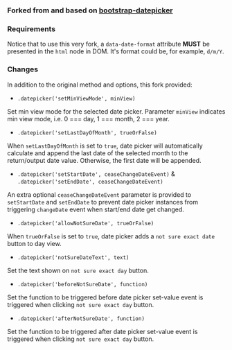 ### Forked from and based on [bootstrap-datepicker](https://github.com/eternicode/bootstrap-datepicker/)

### Requirements

Notice that to use this very fork, a `data-date-format` attribute __MUST__ be presented in the `html` node in DOM. It's format could be, for example, `d/m/Y`.

### Changes

In addition to the original method and options, this fork provided:

* `.datepicker('setMinViewMode', minView)`

Set min view mode for the selected date picker. Parameter `minView` indicates min view mode, i.e. 0 === day, 1 === month, 2 === year.

* `.datepicker('setLastDayOfMonth', trueOrFalse)`

When `setLastDayOfMonth` is set to `true`, date picker will automatically calculate and append the last date of the selected month to the return/output date value. Otherwise, the first date will be appended.

* `.datepicker('setStartDate', ceaseChangeDateEvent)` & `.datepicker('setEndDate', ceaseChangeDateEvent)`

An extra optional `ceaseChangeDateEvent` parameter is provided to `setStartDate` and `setEndDate` to prevent date picker instances from triggering `changeDate` event when start/end date get changed.

* `.datepicker('allowNotSureDate', trueOrFalse)`

When `trueOrFalse` is set to `true`, date picker adds a `not sure exact date` button to day view.

* `.datepicker('notSureDateText', text)`

Set the text shown on `not sure exact day` button.

* `.datepicker('beforeNotSureDate', function)`

Set the function to be triggered before date picker set-value event is triggered when clicking `not sure exact day` button.

* `.datepicker('afterNotSureDate', function)`

Set the function to be triggered after date picker set-value event is triggered when clicking `not sure exact day` button.
